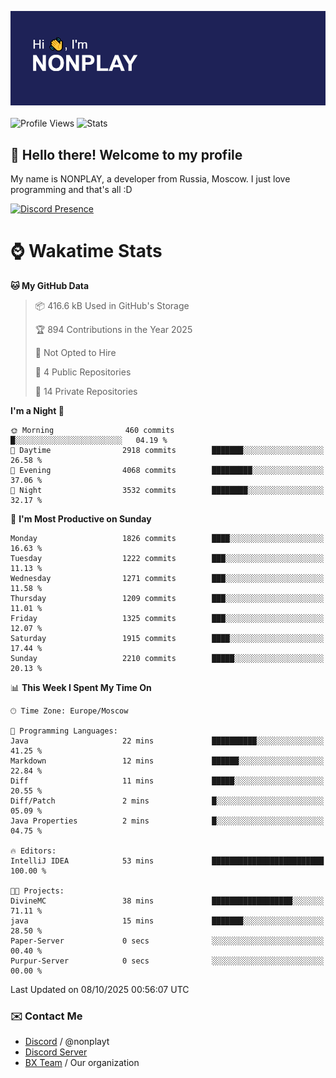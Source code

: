 ![Discord Presence](./header.png)
<br></br>
![Profile Views](https://komarev.com/ghpvc/?username=NONPLAYT&color=blue&style=for-the-badge)
![Stats](https://img.shields.io/badge/0%25-OPTIMIZED-orange?style=for-the-badge)


## :wave: Hello there! Welcome to my profile

My name is NONPLAY, a developer from Russia, Moscow. I just love programming and that's all :D

[![Discord Presence](https://lanyard.cnrad.dev/api/597087584090587177?showDisplayName=true)](https://discord.com/users/597087584090587177) 

# ⌚ Wakatime Stats

<!--START_SECTION:waka-->
**🐱 My GitHub Data** 

> 📦 416.6 kB Used in GitHub's Storage 
 > 
> 🏆 894 Contributions in the Year 2025
 > 
> 🚫 Not Opted to Hire
 > 
> 📜 4 Public Repositories 
 > 
> 🔑 14 Private Repositories 
 > 
**I'm a Night 🦉** 

```text
🌞 Morning                460 commits         █░░░░░░░░░░░░░░░░░░░░░░░░   04.19 % 
🌆 Daytime                2918 commits        ███████░░░░░░░░░░░░░░░░░░   26.58 % 
🌃 Evening                4068 commits        █████████░░░░░░░░░░░░░░░░   37.06 % 
🌙 Night                  3532 commits        ████████░░░░░░░░░░░░░░░░░   32.17 % 
```
📅 **I'm Most Productive on Sunday** 

```text
Monday                   1826 commits        ████░░░░░░░░░░░░░░░░░░░░░   16.63 % 
Tuesday                  1222 commits        ███░░░░░░░░░░░░░░░░░░░░░░   11.13 % 
Wednesday                1271 commits        ███░░░░░░░░░░░░░░░░░░░░░░   11.58 % 
Thursday                 1209 commits        ███░░░░░░░░░░░░░░░░░░░░░░   11.01 % 
Friday                   1325 commits        ███░░░░░░░░░░░░░░░░░░░░░░   12.07 % 
Saturday                 1915 commits        ████░░░░░░░░░░░░░░░░░░░░░   17.44 % 
Sunday                   2210 commits        █████░░░░░░░░░░░░░░░░░░░░   20.13 % 
```


📊 **This Week I Spent My Time On** 

```text
🕑︎ Time Zone: Europe/Moscow

💬 Programming Languages: 
Java                     22 mins             ██████████░░░░░░░░░░░░░░░   41.25 % 
Markdown                 12 mins             ██████░░░░░░░░░░░░░░░░░░░   22.84 % 
Diff                     11 mins             █████░░░░░░░░░░░░░░░░░░░░   20.55 % 
Diff/Patch               2 mins              █░░░░░░░░░░░░░░░░░░░░░░░░   05.09 % 
Java Properties          2 mins              █░░░░░░░░░░░░░░░░░░░░░░░░   04.75 % 

🔥 Editors: 
IntelliJ IDEA            53 mins             █████████████████████████   100.00 % 

🐱‍💻 Projects: 
DivineMC                 38 mins             ██████████████████░░░░░░░   71.11 % 
java                     15 mins             ███████░░░░░░░░░░░░░░░░░░   28.50 % 
Paper-Server             0 secs              ░░░░░░░░░░░░░░░░░░░░░░░░░   00.40 % 
Purpur-Server            0 secs              ░░░░░░░░░░░░░░░░░░░░░░░░░   00.00 % 
```


 Last Updated on 08/10/2025 00:56:07 UTC
<!--END_SECTION:waka-->

### ✉️ Contact Me

- [Discord](https://discord.com/users/597087584090587177) / @nonplayt
- [Discord Server](https://discord.gg/qNyybSSPm5)
- [BX Team](https://github.com/BX-Team) / Our organization
